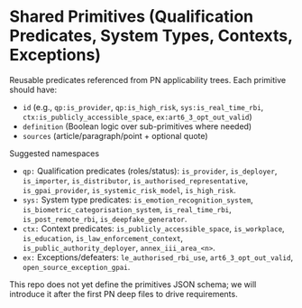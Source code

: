 # Shared Primitives (Qualification Predicates, System Types, Contexts, Exceptions)

Reusable predicates referenced from PN applicability trees. Each primitive should have:
- `id` (e.g., `qp:is_provider`, `qp:is_high_risk`, `sys:is_real_time_rbi`, `ctx:is_publicly_accessible_space`, `ex:art6_3_opt_out_valid`)
- `definition` (Boolean logic over sub-primitives where needed)
- `sources` (article/paragraph/point + optional quote)

Suggested namespaces
- `qp:` Qualification predicates (roles/status): `is_provider`, `is_deployer`, `is_importer`, `is_distributor`, `is_authorised_representative`, `is_gpai_provider`, `is_systemic_risk_model`, `is_high_risk`.
- `sys:` System type predicates: `is_emotion_recognition_system`, `is_biometric_categorisation_system`, `is_real_time_rbi`, `is_post_remote_rbi`, `is_deepfake_generator`.
- `ctx:` Context predicates: `is_publicly_accessible_space`, `is_workplace`, `is_education`, `is_law_enforcement_context`, `is_public_authority_deployer`, `annex_iii_area_<n>`.
- `ex:` Exceptions/defeaters: `le_authorised_rbi_use`, `art6_3_opt_out_valid`, `open_source_exception_gpai`.

This repo does not yet define the primitives JSON schema; we will introduce it after the first PN deep files to drive requirements.

